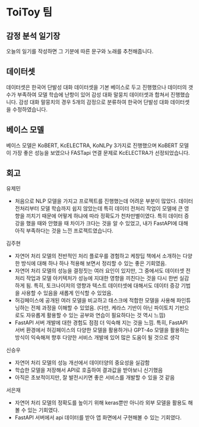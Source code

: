 # ToiToy 팀

## 감정 분석 일기장
오늘의 일기를 작성하면 그 기분에 따른 문구와 노래를 추천해줍니다.


## 데이터셋
데이터셋은 한국어 단발성 대화 데이터셋을 기본 베이스로 두고 진행했으나 데이터의 갯수가 부족하여 모델 학습에 난항이 있어
감성 대화 말뭉치 데이터셋과 합쳐서 진행했습니다. 감성 대화 말뭉치의 경우 5개의 감정으로 분류하여 한국어 단발성 대화 데이터셋을
수정하였습니다.


## 베이스 모델
베이스 모델은 KoBERT, KcELECTRA, KoNLPy 3가지로 진행했으며 KoBERT 모델이 가장 좋은 성능을 보였으나 FASTapi 연결 문제로 KcELECTRA가 선정되었습니다.

## 회고
유제민

- 처음으로 NLP 모델을 가지고 프로젝트를 진행했는데 어려운 부분이 많았다. 데이터 전처리부터 모델 학습까지 쉽지 않았는데 특히 데이터 전처리 작업이 모델에 큰 영향을 끼치기 때문에 어떻게 하냐에 따라 정확도가 천차만별이였다. 특히 데이터 증강을 했을 때와 안했을 때 차이가 크다는 것을 알 수 있었고, 내가 FastAPI에 대해 아직 부족하다는 것을 느낀 프로젝트였습니다.

김주현

- 자연어 처리 모델의 전반적인 처리 플로우를 경험하고 케창딥 책에서 소개하는 다양한 방식에 대해 하나 하나 적용해 보면서 정리할 수 있는 좋은 기회였음.
- 자연어 처리 모델의 성능을 결정짓는 여러 요인이 있지만, 그 중에서도 데이터셋 전처리 작업과 모델 아키텍처가 성능에 지대한 영향을 끼친다는 것을 다시 한번 실감하게 됨. 특히, 토크나이저의 영향과 텍스트 데이터셋에 대해서도 데이터 증강 기법을 사용할 수 있음을 새롭게 인식할 수 있었음.
- 허깅페이스에 공개된 여러 모델을 비교하고 태스크에 적합한 모델을 사용해 파인튜닝하는 전체 과정을 이해할 수 있었음. (다만, 케라스 기반이 아닌 파이토치 기반으로도 자유롭게 활용할 수 있는 공부와 연습이 필요하다는 것 역시 느낌)
- FastAPI 서버 개발에 대한 경험도 점점 더 익숙해 지는 것을 느낌. 특히, FastAPI 서버 환경에서 허깅페이스의 다양한 모델을 활용하거나 GPT-4o 모델을 활용하는 방식이 익숙해져 향후 다양한 서비스 개발에 있어 많은 도움이 될 것으로 생각

신승우

- 자연어 처리 모델의 성능 개선에서 데이터양의 중요성을 실감함
- 학습한 모델을 저장해서 API로 호출하여 결과값을 받아보니 신기했음
- 아직은 초보적이지만, 잘 발전시키면 좋은 서비스를 개발할 수 있을 것 같음

서은재

- 자연어 처리 모델의 정확도를 높이기 위해 keras뿐만 아니라 외부 모델을 활용도 해볼 수 있는 기회였다.
- FastAPI 서버에서 api 데이터를 받아 앱 화면에서 구현해볼 수 있는 기회였다.
